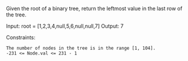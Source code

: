 Given the root of a binary tree, return the leftmost value in the last row of the tree.

Input: root = [1,2,3,4,null,5,6,null,null,7]
Output: 7

Constraints:

    The number of nodes in the tree is in the range [1, 104].
    -231 <= Node.val <= 231 - 1
